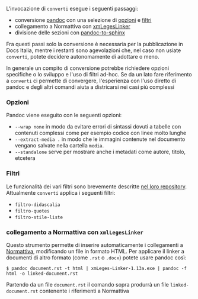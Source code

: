 
L'invocazione di `converti` esegue i seguenti passaggi:

- conversione [pandoc](pandoc.org) con una selezione di [opzioni](http://pandoc.org/MANUAL.html#options) e [filtri](http://pandoc.org/filters.html)
- collegamento a Normattiva con [xmLegesLinker](http://www.ittig.cnr.it/lab/xmleges/xmlegeslinker/)
- divisione delle sezioni con [pandoc-to-sphinx](comandi/pandoc-to-sphinx.md)

Fra questi passi solo la conversione è necessaria per la pubblicazione
in Docs Italia, mentre i restanti sono agevolazioni che, nel caso non
usiate `converti`, potete decidere autonomamente di
adottare o meno.

In generale un compito di conversione potrebbe richiedere opzioni
specifiche o lo sviluppo e l'uso di filtri ad-hoc. Se da un lato fare
riferimento a `converti` ci permette di convergere, l'esperienza con
l'uso diretto di pandoc e degli altri comandi aiuta a districarsi nei
casi più complessi

### Opzioni

Pandoc viene eseguito con le seguenti opzioni:

- `--wrap none` in modo da evitare errori di sintassi dovuti a tabelle con contenuti complessi come per esempio codice con linee molto lunghe
- `--extract-media .` in modo che le immagini contenute nel documento vengano salvate nella cartella `media`.
- `--standalone` serve per mostrare anche i metadati come autore, titolo, etcetera

### Filtri

Le funzionalità dei vari filtri sono brevemente descritte [nel loro
repository](https://github.com/italia/pandoc-filters/blob/master/filters/guida.md). Attualmente `converti` applica i seguenti filtri:

- `filtro-didascalia`
- `filtro-quotes`
- `filtro-stile-liste`

### collegamento a Normattiva con `xmlLegesLinker`

Questo strumento permette di inserire automaticamente i collegamenti a
[Normattiva](normattiva.it), modificando un file in formato HTML. Per
applicare il linker a documenti di altro formato (come `.rst` o
`.docx`) potete usare pandoc così:

    $ pandoc document.rst -t html | xmLeges-Linker-1.13a.exe | pandoc -f html -o linked-document.rst

Partendo da un file `document.rst` il comando sopra produrrà un file
`linked-document.rst` contenente i riferimenti a Normattiva
